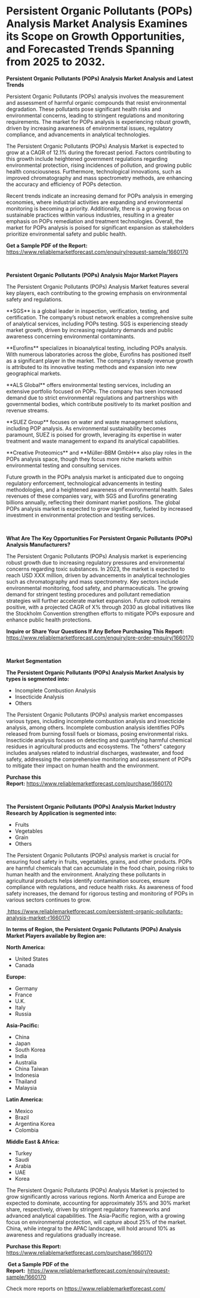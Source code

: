 <p><h1>Persistent Organic Pollutants (POPs) Analysis Market Analysis Examines its Scope on Growth Opportunities, and Forecasted Trends Spanning from 2025 to 2032.</h1></p><p><strong>Persistent Organic Pollutants (POPs) Analysis Market Analysis and Latest Trends</strong></p>
<p><p>Persistent Organic Pollutants (POPs) analysis involves the measurement and assessment of harmful organic compounds that resist environmental degradation. These pollutants pose significant health risks and environmental concerns, leading to stringent regulations and monitoring requirements. The market for POPs analysis is experiencing robust growth, driven by increasing awareness of environmental issues, regulatory compliance, and advancements in analytical technologies.</p><p>The Persistent Organic Pollutants (POPs) Analysis Market is expected to grow at a CAGR of 12.1% during the forecast period. Factors contributing to this growth include heightened government regulations regarding environmental protection, rising incidences of pollution, and growing public health consciousness. Furthermore, technological innovations, such as improved chromatography and mass spectrometry methods, are enhancing the accuracy and efficiency of POPs detection.</p><p>Recent trends indicate an increasing demand for POPs analysis in emerging economies, where industrial activities are expanding and environmental monitoring is becoming a priority. Additionally, there is a growing focus on sustainable practices within various industries, resulting in a greater emphasis on POPs remediation and treatment technologies. Overall, the market for POPs analysis is poised for significant expansion as stakeholders prioritize environmental safety and public health.</p></p>
<p><strong>Get a Sample PDF of the Report:&nbsp;</strong> <a href="https://www.reliablemarketforecast.com/enquiry/request-sample/1660170?utm_campaign=3310&utm_medium=2&utm_source=Github&utm_content=ia&utm_term=29032025&utm_id=persistent-organic-pollutants-pops-analysis">https://www.reliablemarketforecast.com/enquiry/request-sample/1660170</a></p>
<p>&nbsp;</p>
<p><strong>Persistent Organic Pollutants (POPs) Analysis Major Market Players</strong></p>
<p><p>The Persistent Organic Pollutants (POPs) Analysis Market features several key players, each contributing to the growing emphasis on environmental safety and regulations. </p><p>**SGS** is a global leader in inspection, verification, testing, and certification. The company’s robust network enables a comprehensive suite of analytical services, including POPs testing. SGS is experiencing steady market growth, driven by increasing regulatory demands and public awareness concerning environmental contaminants.</p><p>**Eurofins** specializes in bioanalytical testing, including POPs analysis. With numerous laboratories across the globe, Eurofins has positioned itself as a significant player in the market. The company's steady revenue growth is attributed to its innovative testing methods and expansion into new geographical markets.</p><p>**ALS Global** offers environmental testing services, including an extensive portfolio focused on POPs. The company has seen increased demand due to strict environmental regulations and partnerships with governmental bodies, which contribute positively to its market position and revenue streams.</p><p>**SUEZ Group** focuses on water and waste management solutions, including POP analysis. As environmental sustainability becomes paramount, SUEZ is poised for growth, leveraging its expertise in water treatment and waste management to expand its analytical capabilities.</p><p>**Creative Proteomics** and **Müller-BBM GmbH** also play roles in the POPs analysis space, though they focus more niche markets within environmental testing and consulting services.</p><p>Future growth in the POPs analysis market is anticipated due to ongoing regulatory enforcement, technological advancements in testing methodologies, and a heightened awareness of environmental health. Sales revenues of these companies vary, with SGS and Eurofins generating billions annually, reflecting their dominant market positions. The global POPs analysis market is expected to grow significantly, fueled by increased investment in environmental protection and testing services.</p></p>
<p>&nbsp;</p>
<p><strong>What Are The Key Opportunities For Persistent Organic Pollutants (POPs) Analysis Manufacturers?</strong></p>
<p><p>The Persistent Organic Pollutants (POPs) Analysis market is experiencing robust growth due to increasing regulatory pressures and environmental concerns regarding toxic substances. In 2023, the market is expected to reach USD XXX million, driven by advancements in analytical technologies such as chromatography and mass spectrometry. Key sectors include environmental monitoring, food safety, and pharmaceuticals. The growing demand for stringent testing procedures and pollutant remediation strategies will further accelerate market expansion. Future outlook remains positive, with a projected CAGR of X% through 2030 as global initiatives like the Stockholm Convention strengthen efforts to mitigate POPs exposure and enhance public health protections.</p></p>
<p><strong>Inquire or Share Your Questions If Any Before Purchasing This Report:</strong> <a href="https://www.reliablemarketforecast.com/enquiry/pre-order-enquiry/1660170?utm_campaign=3310&utm_medium=2&utm_source=Github&utm_content=ia&utm_term=29032025&utm_id=persistent-organic-pollutants-pops-analysis">https://www.reliablemarketforecast.com/enquiry/pre-order-enquiry/1660170</a></p>
<p>&nbsp;</p>
<p><strong>Market Segmentation</strong></p>
<p><strong>The Persistent Organic Pollutants (POPs) Analysis Market Analysis by types is segmented into:</strong></p>
<p><ul><li>Incomplete Combustion Analysis</li><li>Insecticide Analysis</li><li>Others</li></ul></p>
<p><p>The Persistent Organic Pollutants (POPs) analysis market encompasses various types, including incomplete combustion analysis and insecticide analysis, among others. Incomplete combustion analysis identifies POPs released from burning fossil fuels or biomass, posing environmental risks. Insecticide analysis focuses on detecting and quantifying harmful chemical residues in agricultural products and ecosystems. The "others" category includes analyses related to industrial discharges, wastewater, and food safety, addressing the comprehensive monitoring and assessment of POPs to mitigate their impact on human health and the environment.</p></p>
<p><strong>Purchase this Report:&nbsp;</strong><a href="https://www.reliablemarketforecast.com/purchase/1660170?utm_campaign=3310&utm_medium=2&utm_source=Github&utm_content=ia&utm_term=29032025&utm_id=persistent-organic-pollutants-pops-analysis">https://www.reliablemarketforecast.com/purchase/1660170</a></p>
<p>&nbsp;</p>
<p><strong>The Persistent Organic Pollutants (POPs) Analysis Market Industry Research by Application is segmented into:</strong></p>
<p><ul><li>Fruits</li><li>Vegetables</li><li>Grain</li><li>Others</li></ul></p>
<p><p>The Persistent Organic Pollutants (POPs) analysis market is crucial for ensuring food safety in fruits, vegetables, grains, and other products. POPs are harmful chemicals that can accumulate in the food chain, posing risks to human health and the environment. Analyzing these pollutants in agricultural products helps identify contamination sources, ensure compliance with regulations, and reduce health risks. As awareness of food safety increases, the demand for rigorous testing and monitoring of POPs in various sectors continues to grow.</p></p>
<p><a href="https://www.reliablemarketforecast.com/persistent-organic-pollutants-analysis-market-r1660170?utm_campaign=3310&utm_medium=2&utm_source=Github&utm_content=ia&utm_term=29032025&utm_id=persistent-organic-pollutants-pops-analysis">&nbsp;https://www.reliablemarketforecast.com/persistent-organic-pollutants-analysis-market-r1660170</a></p>
<p><strong>In terms of Region, the Persistent Organic Pollutants (POPs) Analysis Market Players available by Region are:</strong></p>
<p>
    <p> <strong> North America: </strong>
        <ul>
            <li>United States</li>
            <li>Canada</li>
        </ul>
        </p> 
    <p> <strong> Europe: </strong>
        <ul>
            <li>Germany</li>
            <li>France</li>
            <li>U.K.</li>
            <li>Italy</li>
            <li>Russia</li>
        </ul>
        </p> 
    <p> <strong> Asia-Pacific: </strong>
        <ul>
            <li>China</li>
            <li>Japan</li>
            <li>South Korea</li>
            <li>India</li>
            <li>Australia</li>
            <li>China Taiwan</li>
            <li>Indonesia</li>
            <li>Thailand</li>
            <li>Malaysia</li>
        </ul>
        </p> 
    <p> <strong> Latin America: </strong>
        <ul>
            <li>Mexico</li>
            <li>Brazil</li>
            <li>Argentina Korea</li>
            <li>Colombia</li>
        </ul>
        </p> 
    <p> <strong> Middle East & Africa: </strong>
        <ul>
            <li>Turkey</li>
            <li>Saudi</li>
            <li>Arabia</li>
            <li>UAE</li>
            <li>Korea</li>
        </ul>
    </p>
    </p>
<p><p>The Persistent Organic Pollutants (POPs) Analysis Market is projected to grow significantly across various regions. North America and Europe are expected to dominate, accounting for approximately 35% and 30% market share, respectively, driven by stringent regulatory frameworks and advanced analytical capabilities. The Asia-Pacific region, with a growing focus on environmental protection, will capture about 25% of the market. China, while integral to the APAC landscape, will hold around 10% as awareness and regulations gradually increase.</p></p>
<p><strong>Purchase this Report: </strong><a href="https://www.reliablemarketforecast.com/purchase/1660170?utm_campaign=3310&utm_medium=2&utm_source=Github&utm_content=ia&utm_term=29032025&utm_id=persistent-organic-pollutants-pops-analysis">https://www.reliablemarketforecast.com/purchase/1660170</a></p>
<p>&nbsp;<strong>Get a Sample PDF of the Report:&nbsp;&nbsp;</strong><a href="https://www.reliablemarketforecast.com/enquiry/request-sample/1660170?utm_campaign=3310&utm_medium=2&utm_source=Github&utm_content=ia&utm_term=29032025&utm_id=persistent-organic-pollutants-pops-analysis">https://www.reliablemarketforecast.com/enquiry/request-sample/1660170</a></p>
<p><strong></strong></p>
<p>Check more reports on <a href="https://www.reliablemarketforecast.com/?utm_campaign=3310&utm_medium=2&utm_source=Github&utm_content=ia&utm_term=29032025&utm_id=persistent-organic-pollutants-pops-analysis">https://www.reliablemarketforecast.com/</a></p>